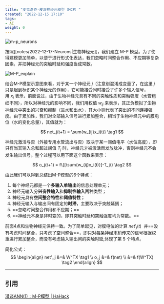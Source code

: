 ```yaml
---
title: "麦克洛克-皮茨神经元模型（MCP）"
created: "2022-12-15 17:10"
tags:
- AI
weight: 0
---
```

![m-p_neurons](notes/images/05bb6a6bb72acb6123efaa4b5131871a_MD5.png)

按照[[notes/2022-12-17-Neurons|生物神经元]]，我们建立 M-P 模型。为了使得建模更加简单，以便于进行形式化表达，我们忽略时间整合作用、不应期等复杂因素，并把神经元的突触时延和强度当成常数。

![M-P_explain](/notes/images/83eb9cdcbb680e1edee0c46014bad04b_MD5.png)

结合M-P模型示意图来看，对于某一个神经元 $j$（注意别混淆成变量了，在这里 $j$ 只是起到标识某个神经元的作用），它可能接受同时接受了许多个输入信号，用 $x_i$ 表示，前面说过，由于生物神经元具有不同的突触性质和突触强度（水管粗细不同），所以对神经元的影响不同，我们用权值 $w_{ij}$ 来表示，其正负模拟了生物神经元中突出的兴奋和抑制（进水和出水），其大小则代表了突出的不同连接强度。由于累加性，我们对全部输入信号进行累加整合，相当于生物神经元中的膜电位（水的变化总量），其值就为：

$$
net_j(t+1) = \sum{w_{ij}x_i(t)}  \tag1
$$

神经元激活与否（外接专用水管流出与否）取决于某一阈值电平（水位高度），即只有当其输入总和超过阈值 $T_j$ 时，神经元才被激活而发放脉冲，否则神经元不会发生输出信号。整个过程可以用下面这个函数来表示：

$$
o_j(t+1) = f\{[\sum{w_{ij}x_i(t)}]-T_j\} \tag2
$$

由此我们可以得到总结出M-P模型的6个特点：
1.  每个神经元都是一个**多输入单输出**的信息处理单元；
2.  神经元输入分**兴奋性输入**和**抑制性输入**两种类型；
3.  神经元具有**空间整合特性**和**阈值特性**；
4.  神经元输入与输出间有固定的**时滞**，主要取决于突触延搁；
5.  ==忽略时间整合作用和不应期；==
6.  ==神经元本身是非时变的，即其突触时延和突触强度均为常数。==

前面4点和生物神经元保持一致。为了简单起见，对膜电位的计算 $net'_j(t)$  并==没有考虑时间整合，只考虑了空间整合==，即只对每条神经末梢传来的信号根据权重进行累加整合，而没有考虑输入输出间的突触时延,体现了第 5 个特点。

简化公式：
$$
\begin{align}
net'_j &=& W^TX \tag1 \\
o_j &=& f(net) \\
&=& f(W^TX) \tag2
\end{align}
$$

---

## 引用

[漫谈ANN(1)：M-P模型 | HaHack](https://www.hahack.com/reading/ann1/)